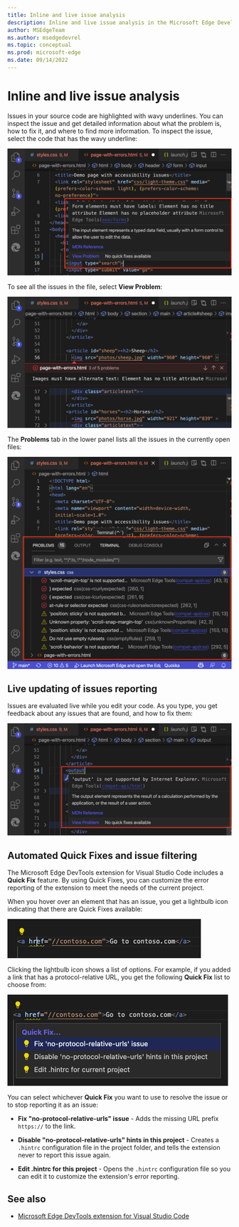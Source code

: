```yaml
---
title: Inline and live issue analysis
description: Inline and live issue analysis in the Microsoft Edge Developer Tools extension for Visual Studio Code.
author: MSEdgeTeam
ms.author: msedgedevrel
ms.topic: conceptual
ms.prod: microsoft-edge
ms.date: 09/14/2022
---
```

# Inline and live issue analysis

Issues in your source code are highlighted with wavy underlines. You can inspect the issue and get detailed information about what the problem is, how to fix it, and where to find more information.  To inspect the issue, select the code that has the wavy underline:

![An accessibility issue reported inside a piece of code showing how to fix the problem, and where to find more information](../microsoft-edge-devtools-extension-images/inline-issue-reporting.png)

To see all the issues in the file, select **View Problem**:

![A highlighted issue in the source code with a navigation bar explaining the problem and buttons to move to the next and previous issues](../microsoft-edge-devtools-extension-images/navigating-issues.png)

The **Problems** tab in the lower panel lists all the issues in the currently open files:

![The Problems tab in the lower panel of Visual Studio Code, listing all the issues that are found in the project's files](../microsoft-edge-devtools-extension-images/issues-in-lower-panel.png)


<!-- ====================================================================== -->
## Live updating of issues reporting

Issues are evaluated live while you edit your code.  As you type, you get feedback about any issues that are found, and how to fix them:

![A possible issue being explained on an output element](../microsoft-edge-devtools-extension-images/live-issue-reporting.png)


<!-- ====================================================================== -->
## Automated Quick Fixes and issue filtering

<!--
bold "Quick Fix" when focusing on the UI
the UI label string is "Quick Fix", not "Quick Fixes"
-->

The Microsoft Edge DevTools extension for Visual Studio Code includes a **Quick Fix** feature.  By using Quick Fixes, you can customize the error reporting of the extension to meet the needs of the current project.

When you hover over an element that has an issue, you get a lightbulb icon indicating that there are Quick Fixes available:

![An anchor element with a protocol-specific href attribute highlighted as a problem, by a wavy underline and lightbulb icon above it](../microsoft-edge-devtools-extension-images/light-bulb.png)

Clicking the lightbulb icon shows a list of options. For example, if you added a link that has a protocol-relative URL, you get the following **Quick Fix** list to choose from:

![The Quick Fix panel opened next to the anchor element with the error, offering several Quick Fix options](../microsoft-edge-devtools-extension-images/quick-fix-options.png)

You can select whichever **Quick Fix** you want to use to resolve the issue or to stop reporting it as an issue:

* **Fix "no-protocol-relative-urls" issue** - Adds the missing URL prefix `https://` to the link.

* **Disable "no-protocol-relative-urls" hints in this project** - Creates a `.hintrc` configuration file in the project folder, and tells the extension never to report this issue again.

* **Edit .hintrc for this project** - Opens the `.hintrc` configuration file so you can edit it to customize the extension's error reporting.


<!-- ====================================================================== -->
## See also

* [Microsoft Edge DevTools extension for Visual Studio Code](../microsoft-edge-devtools-extension.md)
